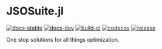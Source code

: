 # JSOSuite.jl

[![docs-stable][docs-stable-img]][docs-stable-url] [![docs-dev][docs-dev-img]][docs-dev-url] [![build-ci][build-ci-img]][build-ci-url] [![codecov][codecov-img]][codecov-url] [![release][release-img]][release-url]

[docs-stable-img]: https://img.shields.io/badge/docs-stable-blue.svg
[docs-stable-url]: https://tmigot.github.io/JSOSuite/stable
[docs-dev-img]: https://img.shields.io/badge/docs-dev-purple.svg
[docs-dev-url]: https://tmigot.github.io/JSOSuite/dev
[build-ci-img]: https://github.com/tmigot/JSOSuite/workflows/CI/badge.svg?branch=main
[build-ci-url]: https://github.com/tmigot/JSOSuite/actions
[codecov-img]: https://codecov.io/gh/tmigot/JSOSuite/branch/main/graph/badge.svg
[codecov-url]: https://codecov.io/gh/tmigot/JSOSuite
[release-img]: https://img.shields.io/github/v/release/tmigot/JSOSuite.svg?style=flat-square
[release-url]: https://github.com/tmigot/JSOSuite/releases

One stop solutions for all things optimization.
